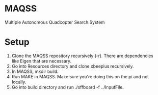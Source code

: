# MAQSS
Multiple Autonomous Quadcopter Search System

# Setup
1. Clone the MAQSS repository recursively (-r). There are dependencies like Eigen that are necessary.
2. Go into Resources directory and clone xbeeplus recursively.
3. In MAQSS, mkdir build.
4. Run MAKE in MAQSS. Make sure you're doing this on the pi and not locally.
5. Go into build directory and run ./offboard -f ../InputFile.
